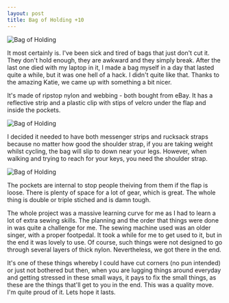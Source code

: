 ```yaml
---
layout: post
title: Bag of Holding +10
---
```


![Bag of Holding](http://farm7.staticflickr.com/6019/6378825121_4e9388c032.jpg)

It most certainly is. I've been sick and tired of bags that just don't cut it. They don't hold enough, they are awkward and they simply break. After the last one died with my laptop in it, I made a bag myself in a day that lasted quite a while, but it was one hell of a hack. I didn't quite like that. Thanks to the amazing Katie, we came up with something a bit nicer.

It's made of ripstop nylon and webbing - both bought from eBay. It has a reflective strip and a plastic clip with stips of velcro under the flap and inside the pockets.

![Bag of Holding](http://farm7.staticflickr.com/6056/6378826867_bf10e495c2.jpg)

I decided it needed to have both messenger strips and rucksack straps because no matter how good the shoulder strap, if you are taking weight whilst cycling, the bag will slip to down near your legs. However, when walking and trying to reach for your keys, you need the shoulder strap. 

![Bag of Holding](http://farm7.staticflickr.com/6222/6378828361_24de53b1c0.jpg)

The pockets are internal to stop people theiving from them if the flap is loose. There is plenty of space for a lot of gear, which is great. The whole thing is double or triple stiched and is damn tough.

The whole project was a massive learning curve for me as I had to learn a lot of extra sewing skills. The planning and the order that things were done in was quite a challenge for me. The sewing machine used was an older singer, with a proper footpedal. It took a while for me to get used to it, but in the end it was lovely to use. Of course, such things were not designed to go through several layers of thick nylon. Nevertheless, we got there in the end.

It's one of these things whereby I could have cut corners (no pun intended) or just not bothered but then, when you are lugging things around everyday and getting stressed in these small ways, it pays to fix the small things, as these are the things that'll get to you in the end. This was a quality move. I'm quite proud of it. Lets hope it lasts.

